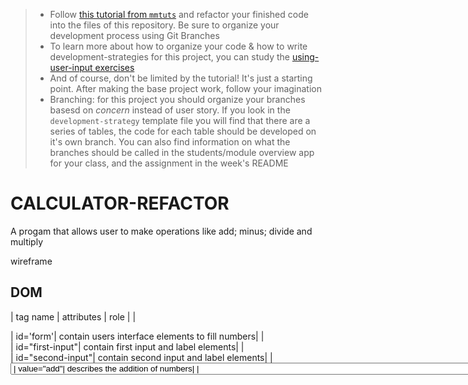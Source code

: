 > * Follow [this tutorial from `mmtuts`](https://www.youtube.com/watch?v=qQEYAOPWDzk) and refactor your finished code into the files of this repository.  Be sure to organize your development process using Git Branches
> * To learn more about how to organize your code & how to write development-strategies for this project, you can study the [using-user-input exercises](https://github.com/hackyourfuturebelgium/using-user-input)
> * And of course, don't be limited by the tutorial!  It's just a starting point.  After making the base project work, follow your imagination
> * Branching: for this project you should organize your branches basesd on _concern_ instead of user story.  If you look in the `development-strategy` template file you will find that there are a series of tables, the code for each table should be developed on it's own branch.  You can also find information on what the branches should be called in the students/module overview app for your class, and the assignment in the week's README

# CALCULATOR-REFACTOR

A progam that allows user to make operations like add; minus; divide and multiply

wireframe

## DOM

| tag name | attributes | role |
| <form> | id='form'| contain users interface elements to fill numbers|
|<div> | id="first-input"| contain first input and label elements| 
|<div> | id="second-input"| contain second input and label elements| 
|<select> | id="operator"| contain options  for users to choose which operation they want| 
|<option> | value="add"| describes the addition of numbers| 
|<option> | value="min"| describes the substraction of numbers| 
|<option> | value="div"| describes to divide  numbers| 
|<option> | value="mul"| describes to multiply numbers| 
|<button> | id="result"| pin up the result of the calculation| 
|<div> | type="button" onclick="calc()"| activate the calculation process|

## Styling

| class name | description | role |
| --- | --- | --- |
| | | |

## Listeners

| type | attached to | callback |
| --- | --- | --- |
| | | |

## Handlers

| syntax | parameters | return value | behavior |
| --- | --- | --- | --- |
| | | | |

## Logic

| syntax | parameters | return value | behavior |
| --- | --- | --- | --- |
| | | | |

